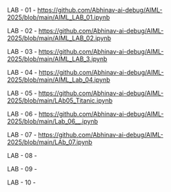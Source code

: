 LAB - 01 - https://github.com/Abhinav-ai-debug/AIML-2025/blob/main/AIML_LAB_01.ipynb

LAB - 02 - https://github.com/Abhinav-ai-debug/AIML-2025/blob/main/AIML_LAB_02.ipynb

LAB - 03 - https://github.com/Abhinav-ai-debug/AIML-2025/blob/main/AIML_LAB_3.ipynb

LAB - 04 - https://github.com/Abhinav-ai-debug/AIML-2025/blob/main/AIML_Lab_04.ipynb

LAB - 05 - https://github.com/Abhinav-ai-debug/AIML-2025/blob/main/LAb05_Titanic.ipynb

LAB - 06 - https://github.com/Abhinav-ai-debug/AIML-2025/blob/main/Lab_06__.ipynb

LAB - 07 - https://github.com/Abhinav-ai-debug/AIML-2025/blob/main/LAb_07.ipynb

LAB - 08 -

LAB - 09 -

LAB - 10 -
